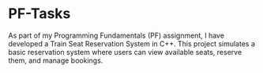 # PF-Tasks
As part of my Programming Fundamentals (PF) assignment, I have developed a Train Seat Reservation System in C++. This project simulates a basic reservation system where users can view available seats, reserve them, and manage bookings. 
